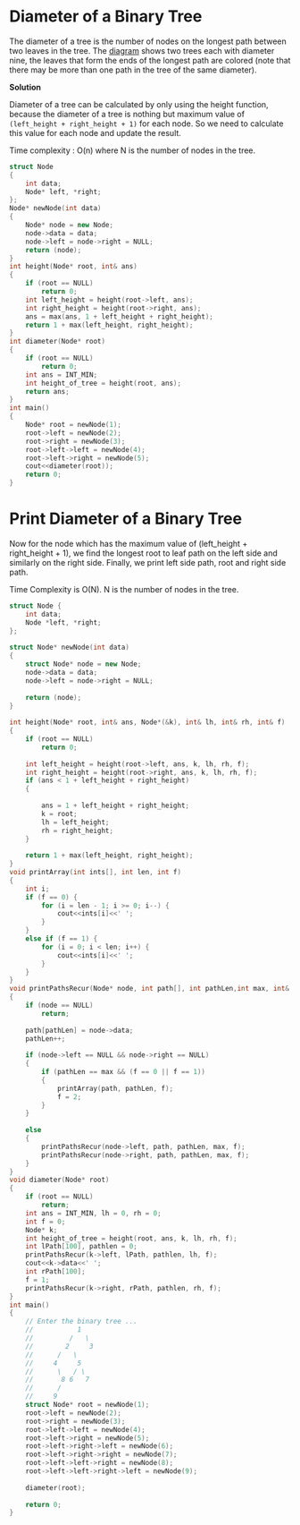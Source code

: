 # Diameter of a Binary Tree

The diameter of a tree is the number of nodes on the longest path between two leaves in the tree. 
The [diagram](https://github.com/Khaled-Mahmmoud/MyCompetitiveProgramming/blob/master/img/Tree/Diameter-of-Binary-Tree.png) shows two trees each with diameter nine, the leaves that form the ends of the longest path are colored
(note that there may be more than one path in the tree of the same diameter).

**Solution**

 Diameter of a tree can be calculated by only using the height function, because the diameter of a tree is nothing but maximum value of 
 `(left_height + right_height + 1)` for each node. So we need to calculate this value for each node and update the result. 
 
 Time complexity : O(n)     where N is the number of nodes in the tree.

```cpp
struct Node
{ 
    int data; 
    Node* left, *right; 
}; 
Node* newNode(int data) 
{ 
    Node* node = new Node; 
    node->data = data; 
    node->left = node->right = NULL;
    return (node); 
} 
int height(Node* root, int& ans) 
{ 
    if (root == NULL) 
        return 0; 
    int left_height = height(root->left, ans); 
    int right_height = height(root->right, ans); 
    ans = max(ans, 1 + left_height + right_height); 
    return 1 + max(left_height, right_height); 
} 
int diameter(Node* root) 
{ 
    if (root == NULL) 
        return 0; 
    int ans = INT_MIN; 
    int height_of_tree = height(root, ans); 
    return ans; 
} 
int main() 
{ 
    Node* root = newNode(1); 
    root->left = newNode(2); 
    root->right = newNode(3); 
    root->left->left = newNode(4); 
    root->left->right = newNode(5); 
    cout<<diameter(root)); 
    return 0; 
}
```

# Print Diameter of a Binary Tree

Now for the node which has the maximum value of (left_height + right_height + 1), we find the longest root to leaf path on the left side and similarly on the right side. Finally, we print left side path, root and right side path.

Time Complexity is O(N). N is the number of nodes in the tree.
```cpp
struct Node { 
    int data; 
    Node *left, *right; 
}; 
  
struct Node* newNode(int data) 
{ 
    struct Node* node = new Node; 
    node->data = data; 
    node->left = node->right = NULL; 
  
    return (node); 
} 
  
int height(Node* root, int& ans, Node*(&k), int& lh, int& rh, int& f) 
{ 
    if (root == NULL) 
        return 0; 
  
    int left_height = height(root->left, ans, k, lh, rh, f); 
    int right_height = height(root->right, ans, k, lh, rh, f); 
    if (ans < 1 + left_height + right_height) 
    { 
  
        ans = 1 + left_height + right_height; 
        k = root; 
        lh = left_height; 
        rh = right_height; 
    } 
  
    return 1 + max(left_height, right_height); 
} 
void printArray(int ints[], int len, int f) 
{ 
    int i; 
    if (f == 0) { 
        for (i = len - 1; i >= 0; i--) { 
            cout<<ints[i]<<' ';
        } 
    } 
    else if (f == 1) { 
        for (i = 0; i < len; i++) { 
            cout<<ints[i]<<' ';
        } 
    } 
} 
void printPathsRecur(Node* node, int path[], int pathLen,int max, int& f) 
{ 
    if (node == NULL) 
        return; 
  
    path[pathLen] = node->data; 
    pathLen++; 
  
    if (node->left == NULL && node->right == NULL) 
    {  
        if (pathLen == max && (f == 0 || f == 1))
        { 
            printArray(path, pathLen, f); 
            f = 2; 
        } 
    } 
  
    else 
    { 
        printPathsRecur(node->left, path, pathLen, max, f); 
        printPathsRecur(node->right, path, pathLen, max, f); 
    } 
} 
void diameter(Node* root) 
{ 
    if (root == NULL) 
        return; 
    int ans = INT_MIN, lh = 0, rh = 0; 
    int f = 0; 
    Node* k; 
    int height_of_tree = height(root, ans, k, lh, rh, f); 
    int lPath[100], pathlen = 0; 
    printPathsRecur(k->left, lPath, pathlen, lh, f); 
    cout<<k->data<<' '; 
    int rPath[100]; 
    f = 1; 
    printPathsRecur(k->right, rPath, pathlen, rh, f); 
} 
int main() 
{ 
    // Enter the binary tree ... 
    //           1 
    //         /   \      
    //        2     3 
    //      /   \    
    //     4     5 
    //      \   / \  
    //       8 6   7 
    //      / 
    //     9 
    struct Node* root = newNode(1); 
    root->left = newNode(2); 
    root->right = newNode(3); 
    root->left->left = newNode(4); 
    root->left->right = newNode(5); 
    root->left->right->left = newNode(6); 
    root->left->right->right = newNode(7); 
    root->left->left->right = newNode(8); 
    root->left->left->right->left = newNode(9); 
  
    diameter(root); 
  
    return 0; 
} 
```
